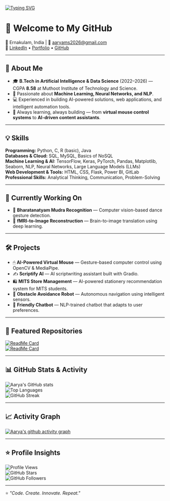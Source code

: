 <!-- Typing animation -->
[![Typing SVG](https://readme-typing-svg.herokuapp.com?size=25&color=3CB371&lines=Hi+I'm+Aarya+M+S;AI%2FML+Enthusiast;Data+Science+Explorer;Problem+Solver)](https://git.io/typing-svg)

# 👋 Welcome to My GitHub  

📍 Ernakulam, India | 📧 [aaryams2026@gmail.com](mailto:aaryams2026@gmail.com)  
🔗 [LinkedIn](https://www.linkedin.com/in/aarya-m-s/) • [Portfolio](https://aaryams.github.io/my-portfolio/) • [GitHub](https://github.com/aaryams)  

---

## 🚀 About Me  
- 🎓 **B.Tech in Artificial Intelligence & Data Science** (2022–2026) — CGPA **8.58** at Muthoot Institute of Technology and Science.  
- 🤖 Passionate about **Machine Learning, Neural Networks, and NLP**.  
- 💻 Experienced in building AI-powered solutions, web applications, and intelligent automation tools.  
- 🌱 Always learning, always building — from **virtual mouse control systems** to **AI-driven content assistants**.  

---

## 💡 Skills  
**Programming:** Python, C, R (basic), Java  
**Databases & Cloud:** SQL, MySQL, Basics of NoSQL  
**Machine Learning & AI:** TensorFlow, Keras, PyTorch, Pandas, Matplotlib, Seaborn, NLP, Neural Networks, Large Language Models (LLMs)  
**Web Development & Tools:** HTML, CSS, Flask, Power BI, GitLab  
**Professional Skills:** Analytical Thinking, Communication, Problem-Solving  

---

## 🔬 Currently Working On  
- 💃 **Bharatanatyam Mudra Recognition** — Computer vision-based dance gesture detection.  
- 🧠 **fMRI-to-Image Reconstruction** — Brain-to-image translation using deep learning.  

---

## 🛠 Projects  
- 🖱 **AI-Powered Virtual Mouse** — Gesture-based computer control using OpenCV & MediaPipe.  
- ✍ **Scriptify AI** — AI scriptwriting assistant built with Gradio.  
- 🛍 **MITS Store Management** — AI-powered stationery recommendation system for MITS students.  
- 🤖 **Obstacle Avoidance Robot** — Autonomous navigation using intelligent sensors.  
- 💬 **Friendly Chatbot** — NLP-trained chatbot that adapts to user preferences.  


---

## 📌 Featured Repositories  
[![ReadMe Card](https://github-readme-stats.vercel.app/api/pin/?username=aaryams&repo=my-portfolio&theme=tokyonight)](https://github.com/aaryams/my-portfolio)  
[![ReadMe Card](https://github-readme-stats.vercel.app/api/pin/?username=aaryams&repo=YOUR_REPO_NAME&theme=tokyonight)](https://github.com/aaryams/YOUR_REPO_NAME)  

---

## 📊 GitHub Stats & Activity  
![Aarya's GitHub stats](https://github-readme-stats.vercel.app/api?username=aaryams&show_icons=true&theme=tokyonight)  
![Top Languages](https://github-readme-stats.vercel.app/api/top-langs/?username=aaryams&layout=compact&theme=tokyonight)  
![GitHub Streak](https://streak-stats.demolab.com?user=aaryams&theme=tokyonight)  

---

## 📈 Activity Graph  
[![Aarya's github activity graph](https://github-readme-activity-graph.vercel.app/graph?username=aaryams&theme=tokyo-night)](https://github.com/aaryams)  

---

## ⭐ Profile Insights  
![Profile Views](https://komarev.com/ghpvc/?username=aaryams&color=blue)  
![GitHub Stars](https://img.shields.io/github/stars/aaryams?style=social)  
![GitHub Followers](https://img.shields.io/github/followers/aaryams?style=social)  

---

⭐ *"Code. Create. Innovate. Repeat."*
